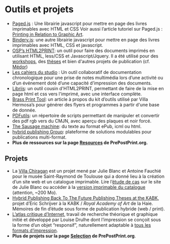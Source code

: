# Outils et projets

*   [Paged.js](https://gitlab.pagedmedia.org/tools/pagedjs) : Une librairie javascript pour mettre en page des livres imprimables avec HTML et CSS Voir aussi l’article tutoriel sur Paged.js : [Printing in Relation to Graphic Art](https://gitlab.pagedmedia.org/samples/printing-in-relation-to-graphic-art").
*   [Bindery.js](https://evanbrooks.info/bindery/): une autre librairie javascript pour mettre en page des livres imprimables avec HTML, CSS et javascript.
*   [OSP’s HTML2PRINT](http://osp.kitchen/tools/html2print/): un outil pour faire des documents imprimés en utilisant HTML, less/CSS et Javascript/Jquery. Il a été utilisé pour des [workshops](https://github.com/HEAR/HTML_sauce-cocktail-workshop-OSP), des [thèses](https://github.com/Antoine-Gelgon/memoire-dnsep) et bien d'autres projets de publication (cf. [Médor](https://medor.coop/fr/))
*   [Les cahiers du studio](https://www.latelier-des-chercheurs.fr/outils/les-cahiers-du-studio) : Un outil collaboratif de documentation chronologique pour une prise de notes multimédia lors d’une activité ou d’un événement doté d’une capacité d’impression des documents.
*   [Libriis](https://github.com/bachy/libriis): un outil cousin d'HTML2PRINT, permettant de faire de la mise en page html et css vers l'imprimé, avec une interface complète.
*   [Brass Print Tool](http://blog.lavillahermosa.com/brass-%E2%86%92-print-tool-v1/): un article à propos du kit d’outils utilisé par Villa Hermosa’s pour générer des flyers et programmes à partir d'une base de donnée.
*   [PDFutils](https://github.com/osp/PDFutils): un répertoire de scripts permettant de manipuler et convertir des pdf rgb vers du CMJN, avec aperçu des plaques et noir forcé.
*   [The Sausage machine](http://www.publishinglab.nl/the-sausage-machine/2016/01/14/hello-world/): du texte au format ePub, icml ou html.
*   [hybrid publishing Group](https://hpg.io/): plateforme de solutions modulables pour publications multi-format.
* **Plus de ressources sur la page [Resources](https://prepostprint.org/seclection/) de PrePostPrint.org.**


## Projets

* La [Villa Chiragan](https://villachiragan.saintraymond.toulouse.fr/) est un projet mené par Julie Blanc et Antoine Fauchié pour le musée Saint-Raymond de Toulouse qui a donné lieu à la création d’un site web et un catalogue imprimable. Lire l’[étude de cas](https://julie-blanc.fr/projects/villa-chiragan/) sur le site de Julie Blanc ou accéder à la [version imprimable du catalogue](https://villachiragan.saintraymond.toulouse.fr/impression) (attention, ~200 Mo).
*   [Hybrid Publishing Back To The Future Publishing Theses at the KABK](https://i.liketightpants.net/and/hybrid-publishing-back-to-the-future-publishing-theses-at-the-kabk), projet d’Eric Schrijver à la KABK / *Royal Academy of Art* de la Haie. Mémoires de fin d’étude sous forme de publication hybride (web / print).
*   [L’atlas critique d’Internet](http://internet-atlas.net/), travail de recherche théorique et graphique initié et développé par Louise Drulhe dont l’impression se conçoit sous la forme d’un objet “responsif”, naturellement adaptable à [tous les formats d’impression](http://internet-atlas.net/order/).
* **Plus de projets sur la page [Selection](https://prepostprint.org/seclection/) de PrePostPrint.org**.




